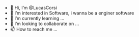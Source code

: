 - 👋 Hi, I’m @LucasCorsi
- 👀 I’m interested in Software, i wanna be a enginer software
- 🌱 I’m currently learning ...
- 💞️ I’m looking to collaborate on ...
- 📫 How to reach me ...

<!---
LucasCorsii/LucasCorsii is a ✨ special ✨ repository because its `README.md` (this file) appears on your GitHub profile.
You can click the Preview link to take a look at your changes.
--->
